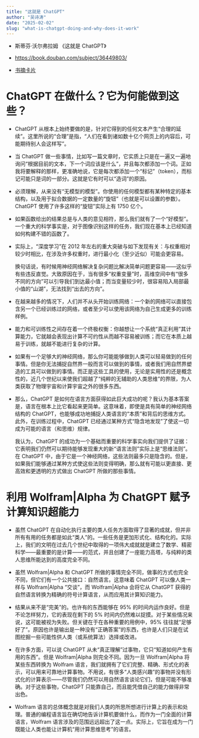 ```yaml
---
title: "这就是 ChatGPT"
author: "吴诗涛"
date: "2025-02-02"
slug: "what-is-chatgpt-doing-and-why-does-it-work"
---
```



- 斯蒂芬·沃尔弗拉姆  《这就是 ChatGPT》

- https://book.douban.com/subject/36449803/

- [书摘卡片](http://49.234.56.82:5244/drive/Card/%E8%BF%99%E5%B0%B1%E6%98%AF%20ChatGPT)

# ChatGPT 在做什么？它为何能做到这些？

- ChatGPT 从根本上始终要做的是，针对它得到的任何文本产生“合理的延续”。这里所说的“合理”是指，“人们在看到诸如数十亿个网页上的内容后，可能期待别人会这样写”。

- 当 ChatGPT 做一些事情，比如写一篇文章时，它实质上只是在一遍又一遍地询问“根据目前的文本，下一个词应该是什么”，并且每次都添加一个词。正如我将要解释的那样，更准确地说，它是每次都添加一个“标记”（token），而标记可能只是词的一部分。这就是它有时可以“造词”的原因。

- 必须理解，从来没有“无模型的模型”。你使用的任何模型都有某种特定的基本结构，以及用于拟合数据的一定数量的“旋钮”（也就是可以设置的参数）。ChatGPT 使用了许多这样的“旋钮”实际上有 1750 亿个。

- 如果函数给出的结果总是与人类的意见相符，那么我们就有了一个“好模型”。一个重大的科学事实是，对于图像识别这样的任务，我们现在基本上已经知道如何构建不错的函数了。

- 实际上，“深度学习”在 2012 年左右的重大突破与如下发现有关：与权重相对较少时相比，在涉及许多权重时，进行最小化（至少近似）可能会更容易。

  换句话说，有时候用神经网络解决复杂问题比解决简单问题更容易——这似乎有些违反直觉。大致原因在于，当有很多“权重变量”时，高维空间中有“很多不同的方向”可以引导我们到达最小值；而当变量较少时，很容易陷入局部最小值的“山湖”，无法找到“出去的方向”。

- 在越来越多的情况下，人们并不从头开始训练网络：一个新的网络可以直接包含另一个已经训练过的网络，或者至少可以使用该网络为自己生成更多的训练样例。

- 能力和可训练性之间存在着一个终极权衡：你越想让一个系统“真正利用”其计算能力，它就越会表现出计算不可约性从而越不容易被训练；而它在本质上越易于训练，就越不能进行复杂的计算。

- 如果有一个足够大的神经网络，那么你可能能够做到人类可以轻易做到的任何事情。但是你无法捕捉自然界一般而言可以做到的事情，或者我们用自然界塑造的工具可以做到的事情。而正是这些工具的使用，无论是实用性的还是概念性的，近几个世纪以来使我们超越了“纯粹的无辅助的人类思维”的界限，为人类获取了物理宇宙和计算宇宙之外的很多东西。

- 那么，ChatGPT 是如何在语言方面获得如此巨大成功的呢？我认为基本答案是，语言在根本上比它看起来更简单。这意味着，即使是具有简单的神经网络结构的 ChatGPT，也能够成功地捕捉人类语言的“本质”和背后的思维方式。此外，在训练过程中，ChatGPT 已经通过某种方式“隐含地发现”了使这一切成为可能的语言（和思维）规律。

  我认为，ChatGPT 的成功为一个基础而重要的科学事实向我们提供了证据：它表明我们仍然可以期待能够发现重大的新“语言法则”实际上是“思维法则”。在 ChatGPT 中，由于它是一个神经网络，这些法则最多只是隐含的。但是，如果我们能够通过某种方式使这些法则变得明确，那么就有可能以更直接、更高效和更透明的方式做出 ChatGPT 所做的那些事情。

# 利用 Wolfram|Alpha 为 ChatGPT 赋予计算知识超能力

- 虽然 ChatGPT 在自动化执行主要的类人任务方面取得了显著的成就，但并非所有有用的任务都是如此“类人”的。一些任务是更加形式化、结构化的。实际上，我们的文明在过去几个世纪中取得的一项伟大成就就是建立了数学、精密科学——最重要的是计算——的范式，并且创建了一座能力高塔，与纯粹的类人思维所能达到的高度完全不同。

- 虽然 Wolfram|Alpha 和 ChatGPT 所做的事情完全不同，做事的方式也完全不同，但它们有一个公共接口：自然语言。这意味着 ChatGPT 可以像人类一样与 Wolfram|Alpha “交谈”，而 Wolfram|Alpha 会将它从 ChatGPT 获得的自然语言转换为精确的符号计算语言，从而应用其计算知识能力。

- 结果从来不是“完美”的。也许有的东西能够在 95% 的时间内运作良好。但是不论怎样努力，它的表现在剩下的 5% 时间内仍然难以捉摸。对于某些情况来说，这可能被视为失败。但关键在于在各种重要的用例中，95% 往往就“足够好了”。原因也许是输出是一种没有“正确答案”的东西，也许是人们只是在试图挖掘一些可能性供人类（或系统算法）选择或改进。

- 在许多方面，可以说 ChatGPT 从未“真正理解”过事物，它只“知道如何产生有用的东西”。但是 Wolfram|Alpha 则完全不同。因为一旦 Wolfram|Alpha 将某些东西转换为 Wolfram 语言，我们就拥有了它们完整、精确、形式化的表示，可以用来可靠地计算事物。不用说，有很多“人类感兴趣”的事物并没有形式化的计算表示——尽管我们仍然可以用自然语言谈论它们，但是可能不够准确。对于这些事物，ChatGPT 只能靠自己，而且能凭借自己的能力做得非常出色。

- Wolfram 语言的总体概念就是对我们人类的所思所想进行计算上的表示和处理。普通的编程语言旨在确切地告诉计算机要做什么，而作为一门全面的计算语言，Wolfram 语言涉及的范围远远超出了这一点。实际上，它旨在成为一门既能让人类也能让计算机“用计算思维思考”的语言。

